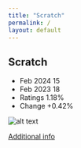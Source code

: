 ```yaml
---
title: "Scratch"
permalink: /
layout: default
---
```


## Scratch
* Feb 2024 15
* Feb 2023 18
* Ratings 1.18%
* Change +0.42%

![alt text][logo14]

[logo14]: https://www.tiobe.com/wp-content/themes/tiobe/tiobe-index/images/Scratch.png

[Additional info](https://scratch.mit.edu/)
